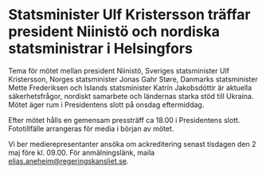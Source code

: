 # Statsminister Ulf Kristersson träffar president Niinistö och nordiska statsministrar i Helsingfors

Tema för mötet mellan president Niinistö, Sveriges statsminister Ulf Kristersson, Norges statsminister Jonas Gahr Støre, Danmarks statsminister Mette Frederiksen och Islands statsminister Katrín Jakobsdóttir är aktuella säkerhetsfrågor, nordiskt samarbete och ländernas starka stöd till Ukraina. Mötet äger rum i Presidentens slott på onsdag eftermiddag.

Efter mötet hålls en gemensam pressträff ca 18.00 i Presidentens slott. Fototillfälle arrangeras för media i början av mötet.

Vi ber medierepresentanter ansöka om ackreditering senast tisdagen den 2 maj före kl. 09.00. För anmälningslänk, maila [elias.aneheim@regeringskansliet.se](mailto:elias.aneheim@regeringskansliet.se "elias.aneheim@regeringskansliet.se").
